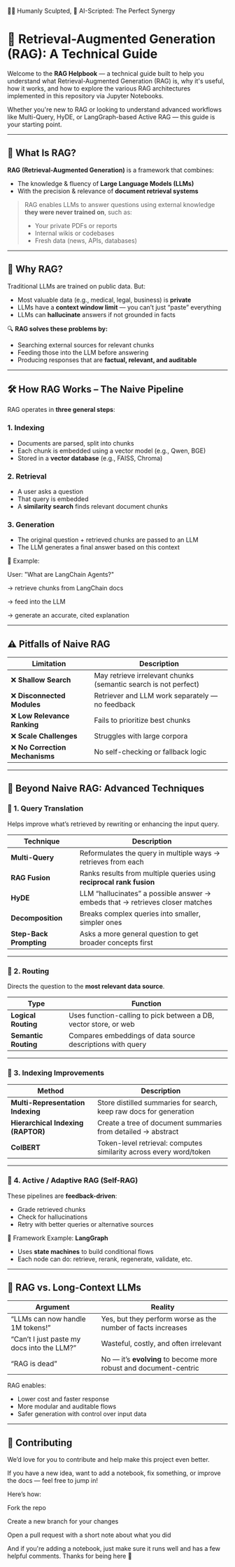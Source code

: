 👨‍💻 Humanly Sculpted, 🤖 AI-Scripted: The Perfect Synergy
### 

# 🧠 Retrieval-Augmented Generation (RAG): A Technical Guide

Welcome to the **RAG Helpbook** — a technical guide built to help you understand what Retrieval-Augmented Generation (RAG) is, why it's useful, how it works, and how to explore the various RAG architectures implemented in this repository via Jupyter Notebooks.

Whether you're new to RAG or looking to understand advanced workflows like Multi-Query, HyDE, or LangGraph-based Active RAG — this guide is your starting point.

---

## 📌 What Is RAG?

**RAG (Retrieval-Augmented Generation)** is a framework that combines:
- The knowledge & fluency of **Large Language Models (LLMs)**
- With the precision & relevance of **document retrieval systems**

> RAG enables LLMs to answer questions using external knowledge **they were never trained on**, such as:
> - Your private PDFs or reports
> - Internal wikis or codebases
> - Fresh data (news, APIs, databases)

---


## 🎯 Why RAG?

Traditional LLMs are trained on public data. But:
- Most valuable data (e.g., medical, legal, business) is **private**
- LLMs have a **context window limit** — you can’t just “paste” everything
- LLMs can **hallucinate** answers if not grounded in facts

🔍 **RAG solves these problems by:**
- Searching external sources for relevant chunks
- Feeding those into the LLM before answering
- Producing responses that are **factual, relevant, and auditable**

---

## 🛠️ How RAG Works – The Naive Pipeline

RAG operates in **three general steps**:

### 1. **Indexing**
- Documents are parsed, split into chunks
- Each chunk is embedded using a vector model (e.g., Qwen, BGE)
- Stored in a **vector database** (e.g., FAISS, Chroma)

### 2. **Retrieval**
- A user asks a question
- That query is embedded
- A **similarity search** finds relevant document chunks

### 3. **Generation**
- The original question + retrieved chunks are passed to an LLM
- The LLM generates a final answer based on this context

📝 Example:

User: "What are LangChain Agents?"

→ retrieve chunks from LangChain docs

→ feed into the LLM

→ generate an accurate, cited explanation

---

## ⚠️ Pitfalls of Naive RAG

| Limitation | Description |
|------------|-------------|
| ❌ **Shallow Search** | May retrieve irrelevant chunks (semantic search is not perfect) |
| ❌ **Disconnected Modules** | Retriever and LLM work separately — no feedback |
| ❌ **Low Relevance Ranking** | Fails to prioritize best chunks |
| ❌ **Scale Challenges** | Struggles with large corpora |
| ❌ **No Correction Mechanisms** | No self-checking or fallback logic |

---

## 🚀 Beyond Naive RAG: Advanced Techniques

### 🔄 1. Query Translation
Helps improve what’s retrieved by rewriting or enhancing the input query.

| Technique | Description |
|-----------|-------------|
| **Multi-Query** | Reformulates the query in multiple ways → retrieves from each |
| **RAG Fusion** | Ranks results from multiple queries using **reciprocal rank fusion** |
| **HyDE** | LLM “hallucinates” a possible answer → embeds that → retrieves closer matches |
| **Decomposition** | Breaks complex queries into smaller, simpler ones |
| **Step-Back Prompting** | Asks a more general question to get broader concepts first |

---

### 🧭 2. Routing

Directs the question to the **most relevant data source**.

| Type | Function |
|------|----------|
| **Logical Routing** | Uses function-calling to pick between a DB, vector store, or web |
| **Semantic Routing** | Compares embeddings of data source descriptions with query |

---

### 🧱 3. Indexing Improvements

| Method | Description |
|--------|-------------|
| **Multi-Representation Indexing** | Store distilled summaries for search, keep raw docs for generation |
| **Hierarchical Indexing (RAPTOR)** | Create a tree of document summaries from detailed → abstract |
| **ColBERT** | Token-level retrieval: computes similarity across every word/token |

---

### 🔁 4. Active / Adaptive RAG (Self-RAG)

These pipelines are **feedback-driven**:
- Grade retrieved chunks
- Check for hallucinations
- Retry with better queries or alternative sources

🧩 Framework Example: **LangGraph**
- Uses **state machines** to build conditional flows
- Each node can do: retrieve, rerank, regenerate, validate, etc.

---

## 🧠 RAG vs. Long-Context LLMs

| Argument | Reality |
|----------|---------|
| “LLMs can now handle 1M tokens!” | Yes, but they perform worse as the number of facts increases |
| “Can’t I just paste my docs into the LLM?” | Wasteful, costly, and often irrelevant |
| “RAG is dead” | No — it’s **evolving** to become more robust and document-centric |

RAG enables:
- Lower cost and faster response
- More modular and auditable flows
- Safer generation with control over input data

---


## 🤝 Contributing
We’d love for you to contribute and help make this project even better.

If you have a new idea, want to add a notebook, fix something, or improve the docs — feel free to jump in!

Here’s how:

Fork the repo

Create a new branch for your changes

Open a pull request with a short note about what you did

And if you're adding a notebook, just make sure it runs well and has a few helpful comments.
Thanks for being here 🙌





